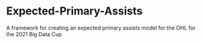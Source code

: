 # Expected-Primary-Assists
A framework for creating an expected primary assists model for the OHL for the 2021 Big Data Cup
